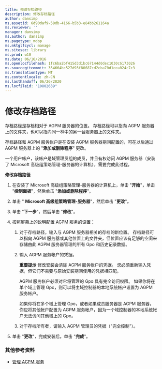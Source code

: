 ```yaml
---
title: 修改存档路径
description: 修改存档路径
author: dansimp
ms.assetid: 6d90daf9-58db-4166-b5b3-e84bb261164a
ms.reviewer: ''
manager: dansimp
ms.author: dansimp
ms.pagetype: mdop
ms.mktglfcycl: manage
ms.sitesec: library
ms.prod: w10
ms.date: 06/16/2016
ms.openlocfilehash: 1fc6ba2bf415d3d1bc67144d0dec1030c6173026
ms.sourcegitcommit: 354664bc527d93f80687cd2eba70d1eea024c7c3
ms.translationtype: MT
ms.contentlocale: zh-CN
ms.lasthandoff: 06/26/2020
ms.locfileid: "10802639"
---
```

# 修改存档路径


存档路径是存档相对于 AGPM 服务器的位置。 存档路径可以指向 AGPM 服务器上的文件夹，也可以指向同一林中的另一台服务器上的文件夹。

存档路径和 AGPM 服务帐户是在安装 AGPM 服务器期间配置的，可在以后通过 AGPM 服务器上的 "**添加或删除程序**" 更改。

一个用户帐户，该帐户是域管理员组的成员，并且有权访问 AGPM 服务器（安装了 Microsoft 高级组策略管理-服务器的计算机），需要完成此过程。

**修改存档路径**

1.  在安装了 Microsoft 高级组策略管理-服务器的计算机上，单击 "**开始**"，单击 "**控制面板**"，然后单击 "**添加或删除程序**"。

2.  单击 " **Microsoft 高级组策略管理-服务器**"，然后单击 "**更改**"。

3.  单击 "**下一步**"，然后单击 "**修改**"。

4.  按照屏幕上的说明配置 AGPM 服务的设置：

    1.  对于存档路径，输入与 AGPM 服务器相关的存档的新位置。 存档路径可以指向 AGPM 服务器或其他位置上的文件夹，但位置应该有足够的空间来存储由此 AGPM 服务器管理的所有 Gpo 和历史记录数据。

    2.  输入 AGPM 服务帐户的凭据。

        **重要提示** 修改安装会清除 AGPM 服务帐户的凭据。 您必须重新输入凭据，但它们不需要与原始安装期间使用的凭据相匹配。

        AGPM 服务帐户必须对它将管理的 Gpo 具有完全访问权限。 如果你将在单个域上管理 Gpo，则可以将主域控制器的本地系统帐户设置为 AGPM 服务帐户。

        如果你将在多个域上管理 Gpo，或者如果成员服务器是 AGPM 服务器，你应将其他帐户配置为 AGPM 服务帐户，因为一个域控制器的本地系统帐户无法访问其他域上的 Gpo。

         

    3.  对于存档所有者，请输入 AGPM 管理员的凭据（"完全控制"）。

5.  单击 "**更改**"，完成安装后，单击 "**完成**"。

### 其他参考资料

-   [管理 AGPM 服务](managing-the-agpm-service.md)

 

 





